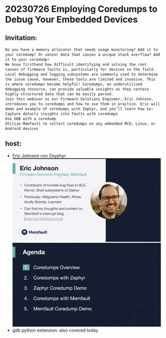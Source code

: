 # 20230726 Employing Coredumps to Debug Your Embedded Devices

## Invitation:
```
Do you have a memory allocator that needs usage monitoring? Add it to your coredump! Or sensor data that causes a unique stack overflow? Add it to your coredump!
We know firsthand how difficult identifying and solving the root causes of firmware faults is, particularly for devices in the field. Local debugging and logging subsystems are commonly used to determine the issue cause, however, these tools are limited and invasive. This is where coredumps become helpful! Coredumps, an underutilized debugging resource, can provide valuable insights as they contain highly structured data that can be easily parsed.
Join this webinar as our Firmware Solutions Engineer, Eric Johnson, introduces you to coredumps and how to use them in practice. Eric will demo and example of coredumps with Zephyr, and you’ll learn how to: 
Capture details insights into faults with coredumps
Use GDB with a coredump
Utilize Memfault to collect coredumps on any embedded MCU, Linux, or Android devices
```

## host:
* Eric Johnson von Zeyphyr
![](img00.png)
![](img01.png)
* gdb python extension: also covered today
